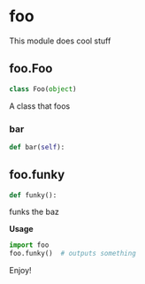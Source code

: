 # foo

This module does cool stuff

## foo.Foo

```python
class Foo(object)
```

A class that foos

### bar

```python
def bar(self):
```

## foo.funky

```python
def funky():
```

funks the baz

**Usage**

```python
import foo
foo.funky()  # outputs something
```

Enjoy!

